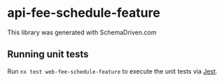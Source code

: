 
# api-fee-schedule-feature

This library was generated with SchemaDriven.com

## Running unit tests

Run `nx test web-fee-schedule-feature` to execute the unit tests via [Jest](https://jestjs.io).

